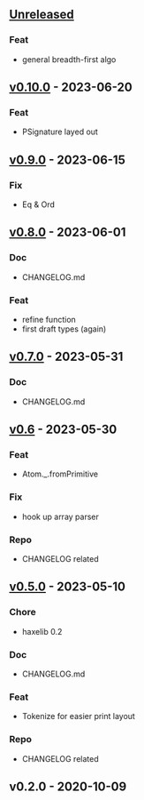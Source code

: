<a name="unreleased"></a>
## [Unreleased]

### Feat
- general breadth-first algo


<a name="v0.10.0"></a>
## [v0.10.0] - 2023-06-20
### Feat
- PSignature layed out


<a name="v0.9.0"></a>
## [v0.9.0] - 2023-06-15
### Fix
- Eq & Ord


<a name="v0.8.0"></a>
## [v0.8.0] - 2023-06-01
### Doc
- CHANGELOG.md

### Feat
- refine function
- first draft types (again)


<a name="v0.7.0"></a>
## [v0.7.0] - 2023-05-31
### Doc
- CHANGELOG.md


<a name="v0.6"></a>
## [v0.6] - 2023-05-30
### Feat
- Atom._.fromPrimitive

### Fix
- hook up array parser

### Repo
- CHANGELOG related


<a name="v0.5.0"></a>
## [v0.5.0] - 2023-05-10
### Chore
- haxelib 0.2

### Doc
- CHANGELOG.md

### Feat
- Tokenize for easier print layout

### Repo
- CHANGELOG related


<a name="v0.2.0"></a>
## v0.2.0 - 2020-10-09

[Unreleased]: https://github.com/ohmrun/pml/compare/v0.10.0...HEAD
[v0.10.0]: https://github.com/ohmrun/pml/compare/v0.9.0...v0.10.0
[v0.9.0]: https://github.com/ohmrun/pml/compare/v0.8.0...v0.9.0
[v0.8.0]: https://github.com/ohmrun/pml/compare/v0.7.0...v0.8.0
[v0.7.0]: https://github.com/ohmrun/pml/compare/v0.6...v0.7.0
[v0.6]: https://github.com/ohmrun/pml/compare/v0.5.0...v0.6
[v0.5.0]: https://github.com/ohmrun/pml/compare/v0.2.0...v0.5.0
